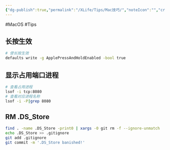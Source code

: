 ```yaml
---
{"dg-publish":true,"permalink":"/XLife/Tips/Mac技巧/","noteIcon":"","created":"2025-03-06T21:28:25.989+08:00"}
---
```


#MacOS #Tips

## 长按生效

```bash
# 使长按生效
defaults write -g ApplePressAndHoldEnabled -bool true
```

## 显示占用端口进程
```bash
# 查看占用进程
lsof -i tcp:8080
# 查看对应进程名称
lsof -i -P|grep 8080
```
## RM .DS_Store

```bash
find . -name .DS_Store -print0 | xargs -0 git rm -f --ignore-unmatch
echo .DS_Store >> .gitignore
git add .gitignore
git commit -m '.DS_Store banished!'
```